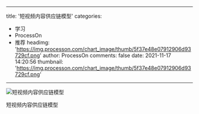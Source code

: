 
---
title: '短视频内容供应链模型'
categories: 
 - 学习
 - ProcessOn
 - 推荐
headimg: 'https://img.processon.com/chart_image/thumb/5f37e48e07912906d93729cf.png'
author: ProcessOn
comments: false
date: 2021-11-17 14:20:56
thumbnail: 'https://img.processon.com/chart_image/thumb/5f37e48e07912906d93729cf.png'
---

<div>   
<img class="thumb" alt="短视频内容供应链模型" src="https://img.processon.com/chart_image/thumb/5f37e48e07912906d93729cf.png" referrerpolicy="no-referrer">
<p>短视频内容供应链模型</p>  
</div>
            